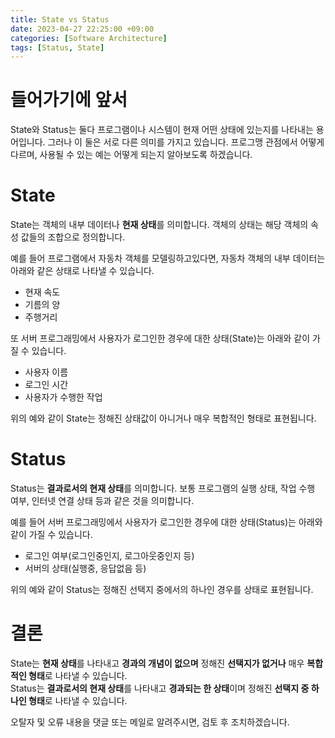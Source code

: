 ```yaml
---
title: State vs Status
date: 2023-04-27 22:25:00 +09:00
categories: [Software Architecture]
tags: [Status, State]
---
```


# 들어가기에 앞서

State와 Status는 둘다 프로그램이나 시스템이 현재 어떤 상태에 있는지를 나타내는 용어입니다. 그러나 이 둘은 서로 다른 의미를 가지고 있습니다.
프로그맹 관점에서 어떻게 다르며, 사용될 수 있는 예는 어떻게 되는지 알아보도록 하겠습니다.

# State

State는 객체의 내부 데이터나 **현재 상태**를 의미합니다. 객체의 상태는 해당 객체의 속성 값들의 조합으로 정의합니다.

예를 들어 프로그램에서 자동차 객체를 모델링하고있다면, 자동차 객체의 내부 데이터는 아래와 같은 상태로 나타낼 수 있습니다.

- 현재 속도
- 기름의 양
- 주행거리

또 서버 프로그래밍에서 사용자가 로그인한 경우에 대한 상태(State)는 아래와 같이 가질 수 있습니다.

- 사용자 이름
- 로그인 시간
- 사용자가 수행한 작업

위의 예와 같이 State는 정해진 상태값이 아니거나 매우 복합적인 형태로 표현됩니다.

# Status

Status는 **결과로서의 현재 상태**를 의미합니다. 보통 프로그램의 실행 상태, 작업 수행 여부, 인터넷 연결 상태 등과 같은 것을 의미합니다.

예를 들어 서버 프로그래밍에서 사용자가 로그인한 경우에 대한 상태(Status)는 아래와 같이 가질 수 있습니다.

- 로그인 여부(로그인중인지, 로그아웃중인지 등)
- 서버의 상태(실행중, 응답없음 등)

위의 예와 같이 Status는 정해진 선택지 중에서의 하나인 경우를 상태로 표현됩니다.

# 결론

State는 **현재 상태**를 나타내고 **경과의 개념이 없으며** 정해진 **선택지가 없거나** 매우 **복합적인 형태**로 나타낼 수 있습니다.   
Status는 **결과로서의 현재 상태**를 나타내고 **경과되는 한 상태**이며 정해진 **선택지 중 하나인 형태**로 나타낼 수 있습니다.

오탈자 및 오류 내용을 댓글 또는 메일로 알려주시면, 검토 후 조치하겠습니다. 
